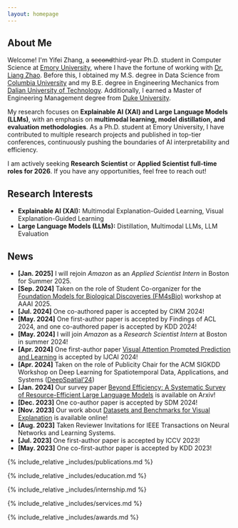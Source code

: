 ```yaml
---
layout: homepage
---
```


## About Me

Welcome! I'm Yifei Zhang, a ~~second~~third-year Ph.D. student in Computer Science at [Emory University](https://www.cs.emory.edu/home/), where I have the fortune of working with [Dr. Liang Zhao](http://cs.emory.edu/~lzhao41/index.htm). Before this, I obtained my M.S. degree in Data Science from [Columbia University](https://www.columbia.edu/) and my B.E. degree in Engineering Mechanics from [Dalian University of Technology](https://www.dlut.edu.cn/). Additionally, I earned a Master of Engineering Management degree from [Duke University](https://duke.edu/).

My research focuses on **Explainable AI (XAI) and Large Language Models (LLMs)**, with an emphasis on **multimodal learning, model distillation, and evaluation methodologies**. As a Ph.D. student at Emory University, I have contributed to multiple research projects and published in top-tier conferences, continuously pushing the boundaries of AI interpretability and efficiency.

I am actively seeking **Research Scientist** or **Applied Scientist** **full-time roles for 2026**. If you have any opportunities, feel free to reach out!

## Research Interests
- **Explainable AI (XAI):** Multimodal Explanation-Guided Learning, Visual Explanation-Guided Learning  
- **Large Language Models (LLMs):** Distillation, Multimodal LLMs, LLM Evaluation  

## News
- **[Jan. 2025]** I will rejoin *Amazon* as an *Applied Scientist Intern* in Boston for Summer 2025.
- **[Sep. 2024]** Taken on the role of Student Co-organizer for the [Foundation Models for Biological Discoveries (FM4sBio)](https://llms4science-community.github.io/aaai2025) workshop at AAAI 2025.
- **[Jul. 2024]** One co-authored paper is accepted by CIKM 2024!
- **[May. 2024]** One first-author paper is accepted by Findings of ACL 2024, and one co-authored paper is accepted by KDD 2024!
- **[May. 2024]** I will join *Amazon* as a *Research Scientist Intern* at Boston in summer 2024!
- **[Apr. 2024]** One first-author paper [Visual Attention Prompted Prediction and Learning](https://arxiv.org/abs/2310.08420) is accepted by IJCAI 2024!
- **[Apr. 2024]** Taken on the role of Publicity Chair for the ACM SIGKDD Workshop on Deep Learning for Spatiotemporal Data, Applications, and Systems ([DeepSpatial’24](https://deepspatial2024.github.io/))
- **[Jan. 2024]** Our survey paper [Beyond Efficiency: A Systematic Survey of Resource-Efficient Large Language Models](https://arxiv.org/abs/2401.00625) is available on Arxiv!
- **[Dec. 2023]** One co-author paper is accepted by SDM 2024!
- **[Nov. 2023]** Our work about [Datasets and Benchmarks for Visual Explanation](https://xaidataset.github.io/) is available online!
- **[Aug. 2023]** Taken Reviewer Invitations for IEEE Transactions on Neural Networks and Learning Systems.
- **[Jul. 2023]** One first-author paper is accepted by ICCV 2023!
- **[May. 2023]** One co-first-author paper is accepted by KDD 2023!

{% include_relative _includes/publications.md %}

{% include_relative _includes/education.md %}

{% include_relative _includes/internship.md %}

{% include_relative _includes/services.md %}

{% include_relative _includes/awards.md %}
<!--
{% include_relative _includes/softwares.md %}
-->
